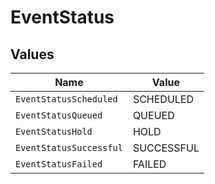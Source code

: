 # EventStatus


## Values

| Name                    | Value                   |
| ----------------------- | ----------------------- |
| `EventStatusScheduled`  | SCHEDULED               |
| `EventStatusQueued`     | QUEUED                  |
| `EventStatusHold`       | HOLD                    |
| `EventStatusSuccessful` | SUCCESSFUL              |
| `EventStatusFailed`     | FAILED                  |